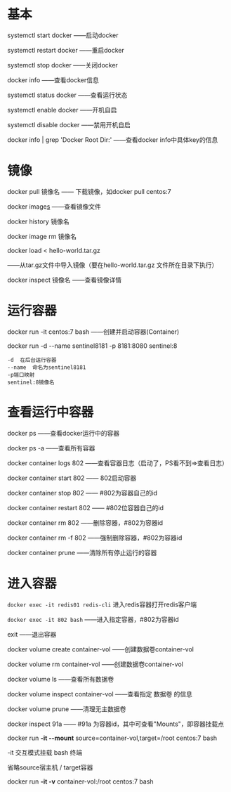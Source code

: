 



# 基本

systemctl start docker ——启动docker

systemctl restart docker ——重启docker

systemctl stop docker ——关闭docker

docker info ——查看docker信息

systemctl status docker ——查看运行状态

systemctl enable docker ——开机自启

systemctl disable docker ——禁用开机自启



docker info | grep 'Docker Root Dir:' ——查看docker info中具体key的信息



# 镜像

docker pull 镜像名 —— 下载镜像，如docker pull centos:7

docker image<u>s</u> ——查看镜像文件

docker history 镜像名

docker image rm 镜像名

docker load < hello-world.tar.gz 

——从tar.gz文件中导入镜像（要在hello-world.tar.gz 文件所在目录下执行）

docker inspect 镜像名 ——查看镜像详情

# 运行容器

docker run -it centos:7 bash ——创建并启动容器(Container)

docker run -d --name sentinel8181 -p 8181:8080 sentinel:8

```
-d  在后台运行容器
--name  命名为sentinel8181
-p端口映射
sentinel:8镜像名
```



# 查看运行中容器

docker ps ——查看docker运行中的容器

docker ps -a ——查看所有容器

docker container logs 802 ——查看容器日志（启动了，PS看不到=>查看日志）

docker container start 802 —— 802启动容器

docker container stop 802  —— #802为容器自己的id

docker container restart 802 —— #802位容器自己的id

docker container rm 802 ——删除容器，#802为容器id

docker container rm -f 802 ——强制删除容器，#802为容器id

docker container prune ——清除所有停止运行的容器

# 进入容器

`docker exec -it redis01 redis-cli` 进入redis容器打开redis客户端

`docker exec -it 802 bash`  ——进入指定容器，#802为容器id

exit ——退出容器

docker volume create container-vol ——创建数据卷container-vol

docker volume rm container-vol ——创建数据卷container-vol

docker volume ls ——查看所有数据卷

docker volume inspect container-vol ——查看指定 数据卷 的信息

docker volume prune ——清理无主数据卷

docker inspect 91a —— #91a 为容器id，其中可查看"Mounts"，即容器挂载点



docker run **-it --mount** source=container-vol,target=/root centos:7 bash

-it 交互模式挂载 bash 终端

省略source宿主机 / target容器

docker run **-it -v** container-vol:/root centos:7 bash